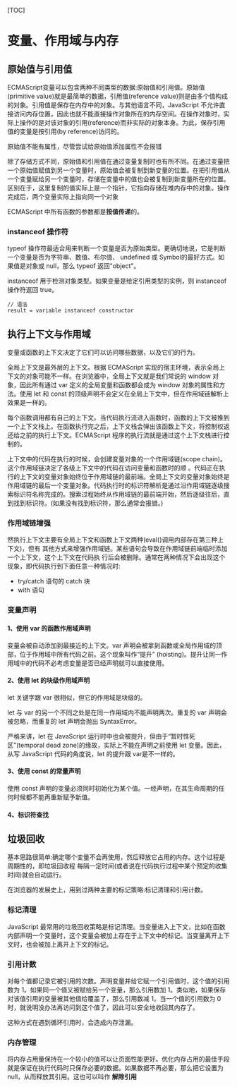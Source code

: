[TOC]

# 变量、作用域与内存

## 原始值与引用值

ECMAScript变量可以包含两种不同类型的数据:原始值和引用值。原始值(primitive value)就是最简单的数据，引用值(reference value)则是由多个值构成的对象。引用值是保存在内存中的对象。与其他语言不同，JavaScript 不允许直接访问内存位置，因此也就不能直接操作对象所在的内存空间。在操作对象时，实际上操作的是对该对象的引用(reference)而非实际的对象本身。为此，保存引用值的变量是按引用(by reference)访问的。



原始值不能有属性，尽管尝试给原始值添加属性不会报错

除了存储方式不同，原始值和引用值在通过变量复制时也有所不同。在通过变量把一个原始值赋值到另一个变量时，原始值会被复制到新变量的位置。在把引用值从一个变量赋给另一个变量时，存储在变量中的值也会被复制到新变量所在的位置。区别在于，这里复制的值实际上是一个指针，它指向存储在堆内存中的对象。操作完成后，两个变量实际上指向同一个对象

ECMAScript 中所有函数的参数都是**按值传递**的。

### instanceof 操作符

typeof 操作符最适合用来判断一个变量是否为原始类型。更确切地说，它是判断一个变量是否为字符串、数值、布尔值、 undefined 或 Symbol的最好方式。如果值是对象或 null，那么 typeof 返回"object"。 

instanceof 用于检测对象类型。如果变量是给定引用类型的实例，则 instanceof 操作符返回 true。

```
// 语法
result = variable instanceof constructor
```



## 执行上下文与作用域

变量或函数的上下文决定了它们可以访问哪些数据，以及它们的行为。

全局上下文是最外层的上下文。根据 ECMAScript 实现的宿主环境，表示全局上下文的对象可能不一样。在浏览器中，全局上下文就是我们常说的 window 对象，因此所有通过 var 定义的全局变量和函数都会成为 window 对象的属性和方法。使用 let 和 const 的顶级声明不会定义在全局上下文中，但在作用域链解析上效果是一样的。

每个函数调用都有自己的上下文。当代码执行流进入函数时，函数的上下文被推到一个上下文栈上。在函数执行完之后，上下文栈会弹出该函数上下文，将控制权返还给之前的执行上下文。ECMAScript 程序的执行流就是通过这个上下文栈进行控制的。

上下文中的代码在执行的时候，会创建变量对象的一个作用域链(scope chain)。这个作用域链决定了各级上下文中的代码在访问变量和函数时的顺 。代码正在执行的上下文的变量对象始终位于作用域链的最前端。全局上下文的变量对象始终是作用域链的最后一个变量对象。代码执行时的标识符解析是通过沿作用域链逐级搜索标识符名称完成的。搜索过程始终从作用域链的最前端开始，然后逐级往后，直到找到标识符。(如果没有找到标识符，那么通常会报错。)

### 作用域链增强

然执行上下文主要有全局上下文和函数上下文两种(eval()调用内部存在第三种上下文)，但有 其他方式来增强作用域链。某些语句会导致在作用域链前端临时添加一个上下文，这个上下文在代码执 行后会被删除。通常在两种情况下会出现这个现象，即代码执行到下面任意一种情况时: 

- try/catch 语句的 catch 块
- with 语句

### 变量声明

#### 1、使用 **var** 的函数作用域声明

变量会被自动添加到最接近的上下文。var 声明会被拿到函数或全局作用域的顶部，位于作用域中所有代码之前。这个现象叫作“提升” (hoisting)。提升让同一作用域中的代码不必考虑变量是否已经声明就可以直接使用。

#### 2、使用 **let** 的块级作用域声明

let 关键字跟 var 很相似，但它的作用域是块级的。

let 与 var 的另一个不同之处是在同一作用域内不能声明两次。重复的 var 声明会被忽略，而重复的 let 声明会抛出 SyntaxError。

严格来讲，let 在 JavaScript 运行时中也会被提升，但由于“暂时性死区”(temporal dead zone)的缘故，实际上不能在声明之前使用 let 变量。因此，从写 JavaScript 代码的角度说，let 的提升跟 var是不一样的。

#### 3、使用 **const** 的常量声明

使用 const 声明的变量必须同时初始化为某个值。一经声明，在其生命周期的任何时候都不能再重新赋予新值。

#### 4、标识符查找



## 垃圾回收

基本思路很简单:确定哪个变量不会再使用，然后释放它占用的内存。这个过程是周期性的，即垃圾回收程 每隔一定时间(或者说在代码执行过程中某个预定的收集时间)就会自动运行。

在浏览器的发展史上，用到过两种主要的标记策略:标记清理和引用计数。

### 标记清理

JavaScript 最常用的垃圾回收策略是标记清理。当变量进入上下文，比如在函数内部声明一个变量时，这个变量会被加上存在于上下文中的标记。当变量离开上下文时，也会被加上离开上下文的标记。

### 引用计数

对每个值都记录它被引用的次数。声明变量并给它赋一个引用值时，这个值的引用数为 1。如果同一个值又被赋给另一个变量，那么引用数加 1。类似地，如果保存对该值引用的变量被其他值给覆盖了，那么引用数减 1。当一个值的引用数为 0 时，就说明没办法再访问到这个值了，因此可以安全地收回其内存了。

这种方式在遇到循环引用时，会造成内存泄漏。



### 内存管理

将内存占用量保持在一个较小的值可以让页面性能更好。优化内存占用的最佳手段就是保证在执行代码时只保存必要的数据。如果数据不再必要，那么把它设置为 null，从而释放其引用。这也可以叫作 **解除引用**